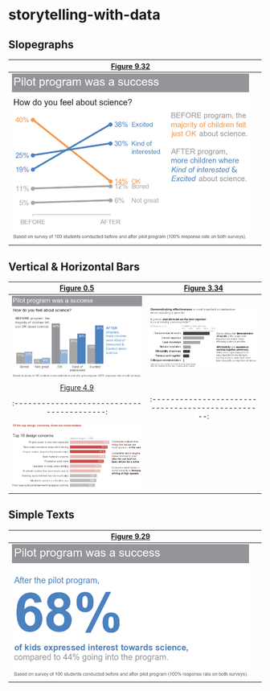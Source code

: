 # storytelling-with-data


## Slopegraphs
[Figure 9.32](slopegraph/figure-9-32.ipynb)|&nbsp;
:-----------------------------------------:|:-------------------------:
![](images/Figure_9-32.png)                |&nbsp; 
 
## Vertical & Horizontal Bars
[Figure 0.5](vertical-bar/figure-0-5.ipynb)|[Figure 3.34](horizontal-bar/figure-3-14.ipynb)
:-----------------------------------------:|:------------------------------------------------:
![](images/Figure_0-5.png)                 |![](images/Figure_3-34.png)
[Figure 4.9](vertical-bar/figure-4-9.ipynb)|
:-----------------------------------------:|:------------------------------------------------:
![](images/Figure_4-9.png)                 |

## Simple Texts
[Figure 9.29](simple-text/figure-9-29.ipynb)|&nbsp;
:------------------------------------------:|:-------------------------:
![](images/Figure_9-29.png)                 |&nbsp;
